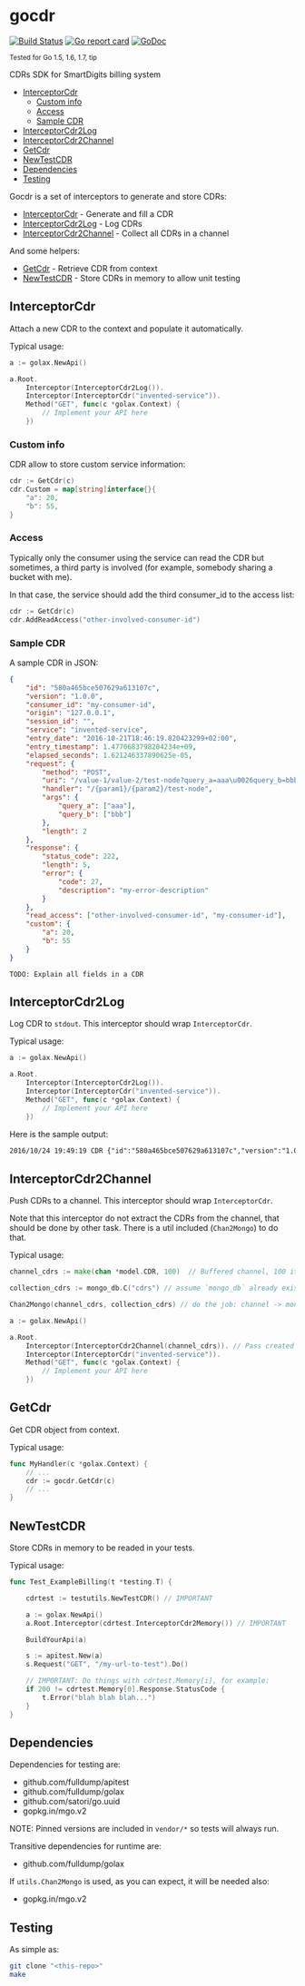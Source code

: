 # gocdr

[![Build Status](https://travis-ci.org/smartdigits/gocdr.svg?branch=master)](https://travis-ci.org/smartdigits/gocdr)
[![Go report card](http://goreportcard.com/badge/smartdigits/gocdr)](https://goreportcard.com/report/smartdigits/gocdr)
[![GoDoc](https://godoc.org/github.com/smartdigits/gocdr?status.svg)](https://godoc.org/github.com/smartdigits/gocdr)

<sup>Tested for Go 1.5, 1.6, 1.7, tip</sup>

CDRs SDK for SmartDigits billing system

<!-- MarkdownTOC autolink=true bracket=round depth=4 -->

- [InterceptorCdr](#interceptorcdr)
	- [Custom info](#custom-info)
	- [Access](#access)
	- [Sample CDR](#sample-cdr)
- [InterceptorCdr2Log](#interceptorcdr2log)
- [InterceptorCdr2Channel](#interceptorcdr2channel)
- [GetCdr](#getcdr)
- [NewTestCDR](#newtestcdr)
- [Dependencies](#dependencies)
- [Testing](#testing)

<!-- /MarkdownTOC -->


Gocdr is a set of interceptors to generate and store CDRs:

* [InterceptorCdr](#interceptorcdr) - Generate and fill a CDR
* [InterceptorCdr2Log](#interceptorcdr2log) - Log CDRs
* [InterceptorCdr2Channel](#interceptorcdr2channel) - Collect all CDRs in a channel

And some helpers:

* [GetCdr](#getcdr) - Retrieve CDR from context
* [NewTestCDR](#newtestcdr) - Store CDRs in memory to allow unit testing


## InterceptorCdr

Attach a new CDR to the context and populate it automatically.

Typical usage:

```go
a := golax.NewApi()

a.Root.
	Interceptor(InterceptorCdr2Log()).
	Interceptor(InterceptorCdr("invented-service")).
	Method("GET", func(c *golax.Context) {
		// Implement your API here
	})

```

### Custom info

CDR allow to store custom service information:

```go
cdr := GetCdr(c)
cdr.Custom = map[string]interface{}{
	"a": 20,
	"b": 55,
}
```

### Access

Typically only the consumer using the service can read the CDR but sometimes, a
third party is involved (for example, somebody sharing a bucket with me).

In that case, the service should add the third consumer_id to the access list:

```go
cdr := GetCdr(c)
cdr.AddReadAccess("other-involved-consumer-id")
```

### Sample CDR


A sample CDR in JSON:
```json
{
	"id": "580a465bce507629a613107c",
	"version": "1.0.0",
	"consumer_id": "my-consumer-id",
	"origin": "127.0.0.1",
	"session_id": "",
	"service": "invented-service",
	"entry_date": "2016-10-21T18:46:19.820423299+02:00",
	"entry_timestamp": 1.4770683798204234e+09,
	"elapsed_seconds": 1.621246337890625e-05,
	"request": {
		"method": "POST",
		"uri": "/value-1/value-2/test-node?query_a=aaa\u0026query_b=bbb",
		"handler": "/{param1}/{param2}/test-node",
		"args": {
			"query_a": ["aaa"],
			"query_b": ["bbb"]
		},
		"length": 2
	},
	"response": {
		"status_code": 222,
		"length": 5,
		"error": {
			"code": 27,
			"description": "my-error-description"
		}
	},
	"read_access": ["other-involved-consumer-id", "my-consumer-id"],
	"custom": {
		"a": 20,
		"b": 55
	}
}
```


```
TODO: Explain all fields in a CDR
```

## InterceptorCdr2Log

Log CDR to `stdout`. This interceptor should wrap `InterceptorCdr`.

Typical usage:

```go
a := golax.NewApi()

a.Root.
	Interceptor(InterceptorCdr2Log()).
	Interceptor(InterceptorCdr("invented-service")).
	Method("GET", func(c *golax.Context) {
		// Implement your API here
	})

```

Here is the sample output:

```txt
2016/10/24 19:49:19 CDR {"id":"580a465bce507629a613107c","version":"1.0.0","consumer_id":"my-consumer-id","origin":"127.0.0.1","session_id":"","service":"invented-service","entry_date":"2016-10-21T18:46:19.820423299+02:00","entry_timestamp":1.4770683798204234e+09,"elapsed_seconds":1.621246337890625e-05,"request":{"method":"POST","uri":"/value-1/value-2/test-node?query_a=aaa\u0026query_b=bbb","handler":"/{param1}/{param2}/test-node","args":{"query_a":["aaa"],"query_b":["bbb"]},"length":2},"response":{"status_code":222,"length":5,"error":{"code":27,"description":"my-error-description"}},"read_access":["other-involved-consumer-id","my-consumer-id"],"custom":{"a":20,"b":55}}
```


## InterceptorCdr2Channel

Push CDRs to a channel. This interceptor should wrap `InterceptorCdr`.

Note that this interceptor do not extract the CDRs from the channel, that should
be done by other task. There is a util included (`Chan2Mongo`) to do that.

Typical usage:
```go
channel_cdrs := make(chan *model.CDR, 100)  // Buffered channel, 100 items

collection_cdrs := mongo_db.C("cdrs") // assume `mongo_db` already exists

Chan2Mongo(channel_cdrs, collection_cdrs) // do the job: channel -> mongo

a := golax.NewApi()

a.Root.
	Interceptor(InterceptorCdr2Channel(channel_cdrs)). // Pass created channel
	Interceptor(InterceptorCdr("invented-service")).
	Method("GET", func(c *golax.Context) {
		// Implement your API here
	})
```

## GetCdr

Get CDR object from context.

Typical usage:

```go
func MyHandler(c *golax.Context) {
	// ...
	cdr := gocdr.GetCdr(c)
	// ...
}
```

## NewTestCDR

Store CDRs in memory to be readed in your tests.

Typical usage:

```go
func Test_ExampleBilling(t *testing.T) {

	cdrtest := testutils.NewTestCDR() // IMPORTANT

	a := golax.NewApi()
	a.Root.Interceptor(cdrtest.InterceptorCdr2Memory()) // IMPORTANT

	BuildYourApi(a)

	s := apitest.New(a)
	s.Request("GET", "/my-url-to-test").Do()

	// IMPORTANT: Do things with cdrtest.Memory[i], for example:
	if 200 != cdrtest.Memory[0].Response.StatusCode {
		t.Error("blah blah blah...")
	}
}
```

## Dependencies

Dependencies for testing are:

* github.com/fulldump/apitest
* github.com/fulldump/golax
* github.com/satori/go.uuid
* gopkg.in/mgo.v2

NOTE: Pinned versions are included in `vendor/*` so tests will always run.

Transitive dependencies for runtime are:

* github.com/fulldump/golax

If `utils.Chan2Mongo` is used, as you can expect, it will be needed also:

* gopkg.in/mgo.v2


## Testing

As simple as:

```sh
git clone "<this-repo>"
make
```
